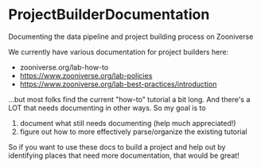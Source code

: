 # ProjectBuilderDocumentation
Documenting the data pipeline and project building process on Zooniverse

We currently have various documentation for project builders here:
* zooniverse.org/lab-how-to
* https://www.zooniverse.org/lab-policies
* https://www.zooniverse.org/lab-best-practices/introduction

...but most folks find the current "how-to" tutorial a bit long. And there's a LOT that needs documenting in other ways. So my goal is to

1. document what still needs documenting (help much appreciated!)
2. figure out how to more effectively parse/organize the existing tutorial

So if you want to use these docs to build a project and help out by identifying places that need more documentation, that would be great! 


